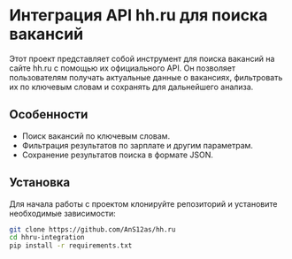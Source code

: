 # Интеграция API hh.ru для поиска вакансий

Этот проект представляет собой инструмент для поиска вакансий на сайте hh.ru с помощью их официального API. Он позволяет пользователям получать актуальные данные о вакансиях, фильтровать их по ключевым словам и сохранять для дальнейшего анализа.

## Особенности

- Поиск вакансий по ключевым словам.
- Фильтрация результатов по зарплате и другим параметрам.
- Сохранение результатов поиска в формате JSON.

## Установка

Для начала работы с проектом клонируйте репозиторий и установите необходимые зависимости:

```bash
git clone https://github.com/AnS12as/hh.ru
cd hhru-integration
pip install -r requirements.txt
